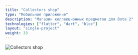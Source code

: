 ```yaml
---
title: "Collectors shop"
type: "Мобильное приложение"
description: "Магазин коллекционных предметов для Dota 2"
technologies: ["flutter", "dart", "bloc"]
layout: "single-project"
weight: 33
---
```


![Collectors shop](./../../../collectors-shop.png)
